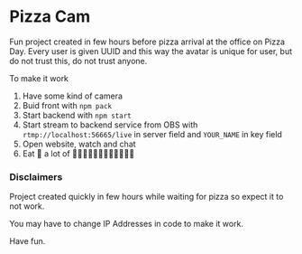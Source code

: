 # Pizza Cam

Fun project created in few hours before pizza arrival at the office on Pizza Day.
Every user is given UUID and this way the avatar is unique for user, but do not trust this, do not trust anyone.

To make it work
1. Have some kind of camera
2. Buid front with `npm pack`
3. Start backend with `npm start`
4. Start stream to backend service from OBS with `rtmp://localhost:56665/live` in server field and `YOUR_NAME` in key field
5. Open website, watch and chat
6. Eat 🍕 a lot of  🍕🍕🍕🍕🍕🍕🍕🍕🍕🍕🍕🍕

### Disclaimers 
Project created quickly in few hours while waiting for pizza so expect it to not work. 

You may have to change IP Addresses in code to make it work.

Have fun.
 